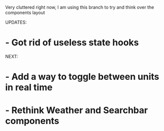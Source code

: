 Very cluttered right now, I am using this branch to try and think over the components layout

UPDATES:
# - Got rid of useless state hooks


NEXT: 
# - Add a way to toggle between units in real time
# - Rethink Weather and Searchbar components